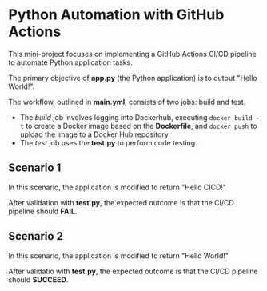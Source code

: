 # Python Automation with GitHub Actions

This mini-project focuses on implementing a GitHub Actions CI/CD pipeline to automate Python application tasks.

The primary objective of **app.py** (the Python application) is to output "Hello World!".

The workflow, outlined in **main.yml**, consists of two jobs: build and test.

- The _build_ job involves logging into Dockerhub, executing `docker build -t` to create a Docker image based on the **Dockerfile**, and `docker push` to upload the image to a Docker Hub repository.
- The _test_ job uses the **test.py** to perform code testing.

## Scenario 1
In this scenario, the application is modified to return "Hello CICD!"

After validation with **test.py**, the expected outcome is that the CI/CD pipeline should **FAIL**.

## Scenario 2
In this scenario, the application is modified to return "Hello World!"

After validatio with **test.py**, the expected outcome is that the CI/CD pipeline should **SUCCEED**.
